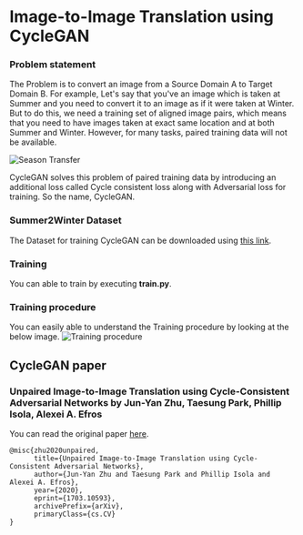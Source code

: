 # Image-to-Image Translation using CycleGAN
### Problem statement
The Problem is to convert an image from a Source Domain A to Target Domain B. For example, Let's say that you've an image which is taken at Summer and you need to convert it to an image as if it were taken at Winter. But to do this, we need a training set of aligned image pairs, which means that you need to have images taken at exact same location and at both Summer and Winter. However, for many tasks, paired training data will not be available.

![Season Transfer](https://junyanz.github.io/CycleGAN/images/season.jpg)

CycleGAN solves this problem  of paired training data by introducing an additional loss called Cycle consistent loss along with Adversarial loss for training. So the name, CycleGAN.

### Summer2Winter Dataset

The Dataset for training CycleGAN can be downloaded using [this link](http://efrosgans.eecs.berkeley.edu/cyclegan/datasets/).

### Training
You can able to train by executing **train.py**.

### Training procedure
You can easily able to understand the Training procedure by looking at the below image.
![Training procedure](https://blog.jaysinha.me/content/images/size/w2000/2021/03/cyclegan.png)

## CycleGAN paper
### Unpaired Image-to-Image Translation using Cycle-Consistent Adversarial Networks by Jun-Yan Zhu, Taesung Park, Phillip Isola, Alexei A. Efros
You can read the original paper [here](https://arxiv.org/abs/1703.10593).

```
@misc{zhu2020unpaired,
      title={Unpaired Image-to-Image Translation using Cycle-Consistent Adversarial Networks}, 
      author={Jun-Yan Zhu and Taesung Park and Phillip Isola and Alexei A. Efros},
      year={2020},
      eprint={1703.10593},
      archivePrefix={arXiv},
      primaryClass={cs.CV}
}
```
